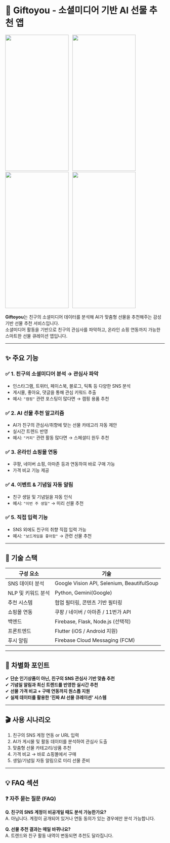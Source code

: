 # 🎁 Giftoyou - 소셜미디어 기반 AI 선물 추천 앱

<img src="https://github.com/user-attachments/assets/ccb01c4f-83f7-40d8-b147-e6295430225a" width=200 height=430> &nbsp;
<img src="https://github.com/user-attachments/assets/dc8d7e8e-67a9-4140-8144-9a26f52c672d" width=200 height=430> &nbsp;
<img src="https://github.com/user-attachments/assets/4e11279a-ba56-4589-aff9-be03f3bf3ab8" width=200 height=430> &nbsp;
<img src="https://github.com/user-attachments/assets/9ff246f3-e2c1-4c68-8b6a-da9c9143edc3" width=200 height=430> &nbsp;
<!-- <img src="https://github.com/user-attachments/assets/302beb10-670e-48d9-a71e-a09bc29f58fb" width=200 height=430> -->

**Giftoyou**는 친구의 소셜미디어 데이터를 분석해 AI가 맞춤형 선물을 추천해주는 감성 기반 선물 추천 서비스입니다.  
소셜미디어 활동을 기반으로 친구의 관심사를 파악하고, 온라인 쇼핑 연동까지 가능한 스마트한 선물 큐레이션 앱입니다.

---

## ✨ 주요 기능

### ✅ 1. 친구의 소셜미디어 분석 → 관심사 파악
- 인스타그램, 트위터, 페이스북, 블로그, 틱톡 등 다양한 SNS 분석
- 게시물, 좋아요, 댓글을 통해 관심 키워드 추출
- 예시: `"캠핑"` 관련 포스팅이 많다면 → 캠핑 용품 추천

### ✅ 2. AI 선물 추천 알고리즘
- AI가 친구의 관심사/취향에 맞는 선물 카테고리 자동 제안
- 실시간 트렌드 반영
- 예시: `"커피"` 관련 활동 많다면 → 스페셜티 원두 추천

### ✅ 3. 온라인 쇼핑몰 연동
- 쿠팡, 네이버 쇼핑, 아마존 등과 연동하여 바로 구매 가능
- 가격 비교 기능 제공

### ✅ 4. 이벤트 & 기념일 자동 알림
- 친구 생일 및 기념일을 자동 인식
- 예시: `"이번 주 생일"` → 미리 선물 추천

### ✅ 5. 직접 입력 기능
- SNS 외에도 친구의 취향 직접 입력 가능
- 예시: `"보드게임을 좋아함"` → 관련 선물 추천

---

## 🚀 기술 스택

| 구성 요소         | 기술 |
|------------------|------|
| SNS 데이터 분석   | Google Vision API, Selenium, BeautifulSoup |
| NLP 및 키워드 분석 | Python, Gemini(Google) |
| 추천 시스템       | 협업 필터링, 콘텐츠 기반 필터링 |
| 쇼핑몰 연동       | 쿠팡 / 네이버 / 아마존 / 11번가 API |
| 백엔드            | Firebase, Flask, Node.js (선택적) |
| 프론트엔드        | Flutter (iOS / Android 지원) |
| 푸시 알림         | Firebase Cloud Messaging (FCM) |

---

## 🎯 차별화 포인트

✔ **단순 인기상품이 아닌, 친구의 SNS 관심사 기반 맞춤 추천**  
✔ **기념일 알림과 최신 트렌드를 반영한 실시간 추천**  
✔ **선물 가격 비교 + 구매 연동까지 원스톱 지원**  
✔ **실제 데이터를 활용한 ‘진짜 AI 선물 큐레이션’ 시스템**

---

## 🎬 사용 시나리오

1. 친구의 SNS 계정 연동 or URL 입력
2. AI가 게시물 및 활동 데이터를 분석하여 관심사 도출
3. 맞춤형 선물 카테고리/상품 추천
4. 가격 비교 → 바로 쇼핑몰에서 구매
5. 생일/기념일 자동 알림으로 미리 선물 준비


---

## 💡 FAQ 섹션

### ❓ 자주 묻는 질문 (FAQ)

**Q. 친구의 SNS 계정이 비공개일 때도 분석 가능한가요?**  
A. 아닙니다. 계정이 공개되어 있거나 연동 동의가 있는 경우에만 분석 가능합니다.

**Q. 선물 추천 결과는 매일 바뀌나요?**  
A. 트렌드와 친구 활동 내역이 변동되면 추천도 달라집니다.





